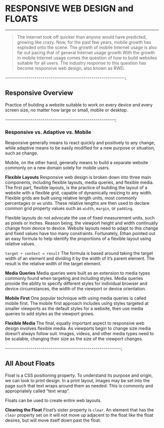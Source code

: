 # RESPONSIVE WEB DESIGN and FLOATS

----------------------------------------

> The Internet took off quicker than anyone would have predicted, growing like crazy. Now, for the past few years, mobile growth has exploded onto the scene. The growth of mobile Internet usage is also far out pacing that of general Internet usage growth
> With the growth in mobile Internet usage comes the question of how to build websites suitable for all users. The industry response to this question has become responsive web design, also known as RWD.

-------------------------------------------------------------;

## Responsive Overview

Practice of building a website suitable to work on every device and every screen size, no matter how large or small, mobile or desktop.

--------------------------------------------------------;

### Responsive vs. Adaptive vs. Mobile

Responsive generally means to react quickly and positively to any change, while adaptive means to be easily modified for a new purpose or situation, such as change.

Mobile, on the other hand, generally means to build a separate website commonly on a new domain solely for mobile users.

__Flexible Layouts__
Responsive web design is broken down into three main components, including flexible layouts, media queries, and flexible media. The first part, flexible layouts, is the practice of building the layout of a website with a flexible grid, capable of dynamically resizing to any width. Flexible grids are built using relative length units, most commonly percentages or `em` units. These relative lengths are then used to declare common grid property values such as `width`, `margin`, or `padding`.

Flexible layouts do not advocate the use of fixed measurement units, such as pixels or inches. Reason being, the viewport height and width continually change from device to device. Website layouts need to adapt to this change and fixed values have too many constraints. Fortunately, Ethan pointed out an easy formula to help identify the proportions of a flexible layout using relative values.

`target ÷ context = result`
The formula is based around taking the target width of an element and dividing it by the width of it’s parent element. The result is the relative width of the target element.

__Media Queries__
Media queries were built as an extension to media types commonly found when targeting and including styles. Media queries provide the ability to specify different styles for individual browser and device circumstances, the width of the viewport or device orientation.

__Mobile First__
One popular technique with using media queries is called mobile first. The mobile first approach includes using styles targeted at smaller viewports as the default styles for a website, then use media queries to add styles as the viewport grows.

__Flexible Media__
The final, equally important aspect to responsive web design involves flexible media. As viewports begin to change size media doesn’t always follow suit. Images, videos, and other media types need to be scalable, changing their size as the size of the viewport changes.

-----------------------------------------------------------;

## All About Floats

Float is a CSS positioning property. To understand its purpose and origin, we can look to print design. In a print layout, images may be set into the page such that text wraps around them as needed. This is commonly and appropriately called “text wrap”.

Floats can be used to create entire web layouts.

__Clearing the Float__
Float’s sister property is `clear`. An element that has the `clear` property set on it will not move up adjacent to the float like the float desires, but will move itself down past the float.
